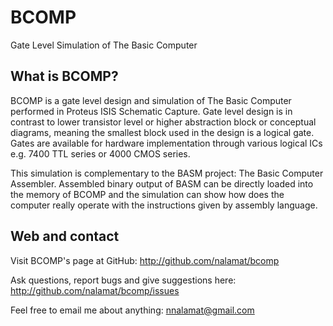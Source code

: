 # BCOMP

Gate Level Simulation of The Basic Computer


## What is BCOMP?

BCOMP is a gate level design and simulation of The Basic Computer performed in
Proteus ISIS Schematic Capture. Gate level design is in contrast to lower
transistor level or higher abstraction block or conceptual diagrams, meaning
the smallest block used in the design is a logical gate. Gates are available
for hardware implementation through various logical ICs e.g. 7400 TTL series or
4000 CMOS series.

This simulation is complementary to the BASM project: The Basic Computer
Assembler. Assembled binary output of BASM can be directly loaded into the
memory of BCOMP and the simulation can show how does the computer really
operate with the instructions given by assembly language.

## Web and contact

Visit BCOMP's page at GitHub:
    http://github.com/nalamat/bcomp

Ask questions, report bugs and give suggestions here:
    http://github.com/nalamat/bcomp/issues

Feel free to email me about anything:
    nnalamat@gmail.com